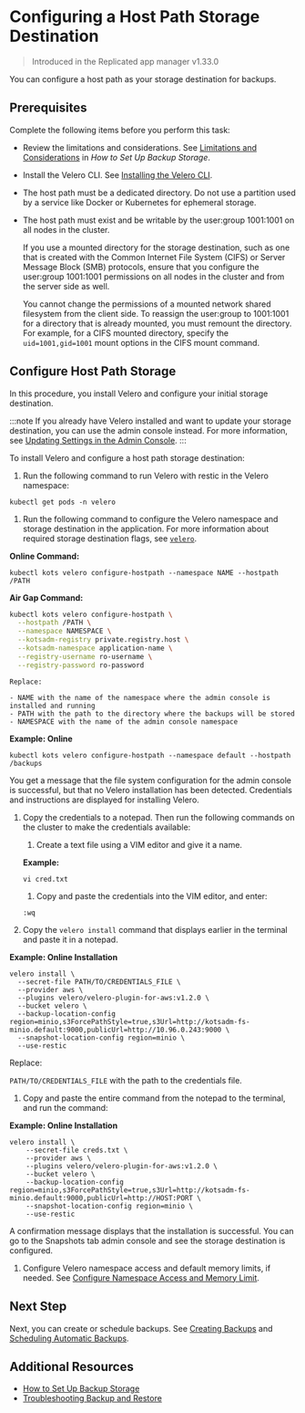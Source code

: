 # Configuring a Host Path Storage Destination

> Introduced in the Replicated app manager v1.33.0

You can configure a host path as your storage destination for backups.

## Prerequisites

Complete the following items before you perform this task:

* Review the limitations and considerations. See [Limitations and Considerations](snapshots-config-workflow#limitations-and-considerations) in _How to Set Up Backup Storage_.
* Install the Velero CLI. See [Installing the Velero CLI](snapshots-velero-cli-installing).
* The host path must be a dedicated directory. Do not use a partition used by a service like Docker or Kubernetes for ephemeral storage.
* The host path must exist and be writable by the user:group 1001:1001 on all nodes in the cluster.

   If you use a mounted directory for the storage destination, such as one that is created with the Common Internet File System (CIFS) or Server Message Block (SMB) protocols, ensure that you configure the user:group 1001:1001 permissions on all nodes in the cluster and from the server side as well.

   You cannot change the permissions of a mounted network shared filesystem from the client side. To reassign the user:group to 1001:1001 for a directory that is already mounted, you must remount the directory. For example, for a CIFS mounted directory, specify the `uid=1001,gid=1001` mount options in the CIFS mount command.

## Configure Host Path Storage

In this procedure, you install Velero and configure your initial storage destination.

:::note
If you already have Velero installed and want to update your storage destination, you can use the admin console instead. For more information, see [Updating Settings in the Admin Console](snapshots-updating-with-admin-console).
:::

To install Velero and configure a host path storage destination:

1. Run the following command to run Velero with restic in the Velero namespace:

  ```
  kubectl get pods -n velero
  ```

1. Run the following command to configure the Velero namespace and storage destination in the application. For more information about required storage destination flags, see [`velero`](/reference/kots-cli-velero-index).

  **Online Command:**

  ```
  kubectl kots velero configure-hostpath --namespace NAME --hostpath /PATH
  ```

  **Air Gap Command:**

  ```bash
  kubectl kots velero configure-hostpath \
    --hostpath /PATH \
    --namespace NAMESPACE \
    --kotsadm-registry private.registry.host \
    --kotsadm-namespace application-name \
    --registry-username ro-username \
    --registry-password ro-password
  ```

    Replace:

    - NAME with the name of the namespace where the admin console is installed and running
    - PATH with the path to the directory where the backups will be stored
    - NAMESPACE with the name of the admin console namespace

  **Example: Online**

  ```
  kubectl kots velero configure-hostpath --namespace default --hostpath /backups
  ```

  You get a message that the file system configuration for the admin console is successful, but that no Velero installation has been detected. Credentials and instructions are displayed for installing Velero.

1. Copy the credentials to a notepad. Then run the following commands on the cluster to make the credentials available:

    1. Create a text file using a VIM editor and give it a name.

      **Example:**

      ```
      vi cred.txt
      ```

    1. Copy and paste the credentials into the VIM editor, and enter:

      ```
      :wq
      ```

1. Copy the `velero install` command that displays earlier in the terminal and paste it in a notepad.

  **Example: Online Installation**

  ```
  velero install \
    --secret-file PATH/TO/CREDENTIALS_FILE \
    --provider aws \
    --plugins velero/velero-plugin-for-aws:v1.2.0 \
    --bucket velero \
    --backup-location-config region=minio,s3ForcePathStyle=true,s3Url=http://kotsadm-fs-minio.default:9000,publicUrl=http://10.96.0.243:9000 \
    --snapshot-location-config region=minio \
    --use-restic
  ```

  Replace:

   `PATH/TO/CREDENTIALS_FILE` with the path to the credentials file.

1. Copy and paste the entire command from the notepad to the terminal, and run the command:

  **Example: Online Installation**

  ```
  velero install \
      --secret-file creds.txt \
      --provider aws \
      --plugins velero/velero-plugin-for-aws:v1.2.0 \
      --bucket velero \
      --backup-location-config region=minio,s3ForcePathStyle=true,s3Url=http://kotsadm-fs-minio.default:9000,publicUrl=http://HOST:PORT \
      --snapshot-location-config region=minio \
      --use-restic
  ```

  A confirmation message displays that the installation is successful. You can go to the Snapshots tab admin console and see the storage destination is configured.

1. Configure Velero namespace access and default memory limits, if needed. See [Configure Namespace Access and Memory Limit](snapshots-velero-installing-config).

## Next Step

Next, you can create or schedule backups. See [Creating Backups](snapshots-creating) and [Scheduling Automatic Backups](snapshots-scheduling).

## Additional Resources

* [How to Set Up Backup Storage](snapshots-understanding)
* [Troubleshooting Backup and Restore](snapshots-troubleshooting-backup-restore)
